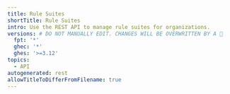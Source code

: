 ```yaml
---
title: Rule Suites
shortTitle: Rule Suites
intro: Use the REST API to manage rule suites for organizations.
versions: # DO NOT MANUALLY EDIT. CHANGES WILL BE OVERWRITTEN BY A 🤖
  fpt: '*'
  ghec: '*'
  ghes: '>=3.12'
topics:
  - API
autogenerated: rest
allowTitleToDifferFromFilename: true
---
```


<!-- Content after this section is automatically generated -->
